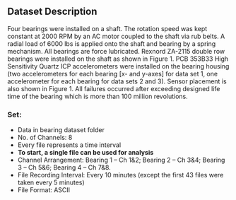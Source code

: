 ## Dataset Description

Four bearings were installed on a shaft. The rotation speed was kept constant at 2000 RPM by an AC motor coupled to the shaft via rub belts. A radial load of 6000 lbs is applied onto the shaft and bearing by a spring mechanism. All bearings are force lubricated.
Rexnord ZA-2115 double row bearings were installed on the shaft as shown in Figure 1. PCB 353B33 High Sensitivity Quartz ICP accelerometers were installed on the bearing housing (two accelerometers for each bearing [x- and y-axes] for data set 1, one accelerometer for each bearing for data sets 2 and 3). Sensor placement is also shown in Figure 1. All failures occurred after exceeding designed life time of the bearing which is more than 100 million revolutions.

### Set:

- Data in bearing dataset folder
- No. of Channels: 8
- Every file represents a time interval
- <strong>To start, a single file can be used for analysis</strong>
- Channel Arrangement: Bearing 1 – Ch 1&2; Bearing 2 – Ch 3&4; Bearing 3 – Ch 5&6; Bearing 4 – Ch 7&8.
- File Recording Interval: Every 10 minutes (except the first 43 files were taken every 5 minutes)
- File Format: ASCII
